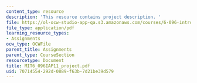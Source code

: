 ```yaml
---
content_type: resource
description: 'This resource contains project description. '
file: https://ol-ocw-studio-app-qa.s3.amazonaws.com/courses/6-096-introduction-to-c-january-iap-2011/70714554292d0889f63b7d21be39d579_MIT6_096IAP11_project.pdf
file_type: application/pdf
learning_resource_types:
- Assignments
ocw_type: OCWFile
parent_title: Assignments
parent_type: CourseSection
resourcetype: Document
title: MIT6_096IAP11_project.pdf
uid: 70714554-292d-0889-f63b-7d21be39d579
---
```

